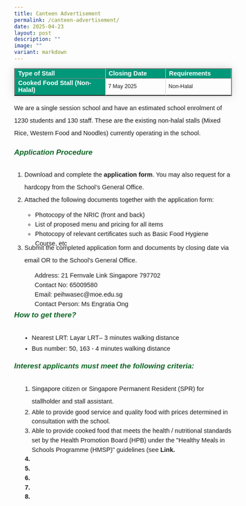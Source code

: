 ```yaml
---
title: Canteen Advertisement
permalink: /canteen-advertisement/
date: 2025-04-23
layout: post
description: ""
image: ""
variant: markdown
---
```

<table border="1" style="border-collapse: collapse;margin: 0px 0;font-size: 0.9em;font-family: sans-serif;min-width: 400px; box-shadow: 0 0 20px rgba(0, 0, 0, 0.15);">

<thead style="background-color: #009879; font-weight: bold; font-size: 14.5px;">

<tr style="border: 1px solid grey;">
				<td style="text-align:left;color:white;font-family:sans-serif;border-right: 1px solid lightgrey;width:30%;">Type of Stall</td>
	<td style="text-align:left;color:white;font-family:sans-serif;border-right: 1px solid lightgrey;width:20%;">Closing Date</td>
	<td style="text-align:left;color:white;font-family:sans-serif;border-right: 1px solid lightgrey;width:20%;">Requirements</td>
	</tr>
</thead>	

<tbody>

<tr>
		<td style="background-color: #009879; font-weight: bold; font-size: 14.5px;color:white;border-right: 1px solid lightgrey;">Cooked Food Stall (Non-Halal)</td>
	<td style="font-family:sans-serif;border-right: 1px solid lightgrey;">7 May 2025</td>
	<td style="font-family:sans-serif;border-right: 1px solid lightgrey;">Non-Halal</td>
</tr>
			
</tbody>
</table>

<p style="font-size:14.5px; line-height:2;font-family:sans-serif;">We are a single session school and have an estimated school enrolment of 1230 students and 130 staff.
These are the existing non-halal stalls (Mixed Rice, Western Food and Noodles) currently operating in the school.</p>

<h6 style="color:#0B6623;font-family:sans-serif;font-weight:bold;"><strong style="font-family:sans-serif;font-size:17px;color:#0B6623;">Application Procedure</strong></h6>

<ol style="margin-top:-5px; margin-bottom:-15px">
	<li style="font-size:14.5px; line-height:2;font-family:sans-serif;">Download and complete the <a href="https://drive.google.com/file/d/1kW88MO-lCBPxyYLb7SbSc4plBZhDFksL/view?usp=sharing" style="font-size:14.5px; line-height:1.5;font-family:sans-serif;font-weight:bold;text-decoration: none;">application form</a>. You may also request for a hardcopy from the School’s General Office. </li>
	<li style="font-size:14.5px; line-height:2;font-family:sans-serif;">Attached the following documents together with the application form:
	<ul style="margin-top:10px;margin-bottom:-15px;">
	<li style="font-size:14.5px; line-height:1.5; font-family:sans-serif;"> Photocopy of the NRIC (front and back)</li>
	<li style="font-size:14.5px; line-height:1.5; font-family:sans-serif;"> List of proposed menu and pricing for all items</li>
	<li style="font-size:14.5px; line-height:1.5; font-family:sans-serif;"> Photocopy of relevant certificates such as Basic Food Hygiene Course, etc</li>
</ul>
	</li>
	<li style="font-size:14.5px; line-height:2;font-family:sans-serif;">Submit the completed application form and documents by closing date via email OR to the School's General Office.</li>
	<ul style="margin-top:10px;margin-bottom:-15px;">
	<li style="font-size:14.5px; line-height:1.5; font-family:sans-serif;list-style-type: none !important;">Address: 21 Fernvale Link Singapore 797702</li>
	<li style="font-size:14.5px; line-height:1.5; font-family:sans-serif;list-style-type: none !important;">Contact No: 65009580</li>
	<li style="font-size:14.5px; line-height:1.5; font-family:sans-serif;list-style-type: none !important;">Email: peihwasec@moe.edu.sg</li>
		<li style="font-size:14.5px; line-height:1.5; font-family:sans-serif;list-style-type: none !important;">Contact Person: Ms Engratia Ong</li>
</ul>
</ol>

<h6 style="color:#0B6623;font-family:sans-serif;font-weight:bold;"><strong style="font-family:sans-serif;font-size:17px;color:#0B6623;">How to get there?</strong></h6>
<ul style="margin-top:-5px;">
<li style="font-size:14.5px; line-height:2;margin-left:17px;font-family:sans-serif;">Nearest LRT: Layar LRT– 3 minutes walking distance</li>
<li style="font-size:14.5px; line-height:1.5;margin-left:17px;font-family:sans-serif;">Bus number: 50, 163 - 4 minutes walking distance</li>
</ul>

<h6 style="color:#0B6623;font-family:sans-serif;font-weight:bold;"><strong style="font-family:sans-serif;font-size:17px;color:#0B6623;">Interest applicants must meet the following criteria:</strong></h6>
<ol style="margin-top:-5px;">
<li style="font-size:14.5px; line-height:2;margin-left:17px;font-family:sans-serif;">Singapore citizen or Singapore Permanent Resident (SPR) for stallholder and stall assistant.</li>
<li style="font-size:14.5px; line-height:1.5;margin-left:17px;font-family:sans-serif;">Able to provide good service and quality food with prices determined in consultation with the school.</li>
	<li style="font-size:14.5px; line-height:1.5;margin-left:17px;font-family:sans-serif;">Able to provide cooked food that meets the health / nutritional standards set by the Health Promotion Board (HPB) under the "Healthy Meals in Schools Programme (HMSP)" guidelines (see
<a href="https://www.hpb.gov.sg/schools/school-programmes/healthy-meals-in-schools-programme" style="font-size:14.5px; line-height:1.5;font-family:sans-serif;font-weight:bold;text-decoration: none;">Link.</a></li><a href="https://www.hpb.gov.sg/schools/school-programmes/healthy-meals-in-schools-programme" style="font-size:14.5px; line-height:1.5;font-family:sans-serif;font-weight:bold;text-decoration: none;">
	<li style="font-size:14.5px; line-height:1.5;margin-left:17px;font-family:sans-serif;"></li>
	<li style="font-size:14.5px; line-height:1.5;margin-left:17px;font-family:sans-serif;"></li>
	<li style="font-size:14.5px; line-height:1.5;margin-left:17px;font-family:sans-serif;"></li>
	<li style="font-size:14.5px; line-height:1.5;margin-left:17px;font-family:sans-serif;"></li>
	<li style="font-size:14.5px; line-height:1.5;margin-left:17px;font-family:sans-serif;"></li>
</a></ol>
